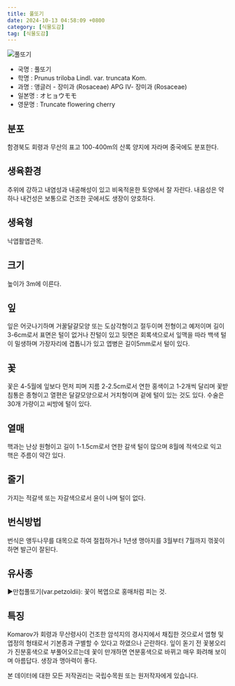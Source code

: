 ```yaml
---
title: 풀또기
date: 2024-10-13 04:58:09 +0800
category: [식물도감]
tag: [식물도감]
---
```




![풀또기](/fileUpload/plants/basic/Rosaceae/Prunus/12929/12929_1_th2.JPG)
- 국명 : 풀또기
- 학명 : Prunus triloba Lindl. var. truncata Kom.
- 과명 : 앵글러 - 장미과 (Rosaceae) APG Ⅳ- 장미과 (Rosaceae)
- 일본명 : オヒョウモモ
- 영문명 : Truncate flowering cherry


## 분포
함경북도 회령과 무산의 표고 100-400m의 산록 양지에 자라며 중국에도 분포한다.
## 생육환경
추위에 강하고 내염성과 내공해성이 있고 비옥적윤한 토양에서 잘 자란다. 내음성은 약하나 내건성은 보통으로 건조한 곳에서도 생장이 양호하다.
## 생육형
낙엽활엽관목.
## 크기
높이가 3m에 이른다.
## 잎
잎은 어긋나기하며 거꿀달걀모양 또는 도삼각형이고 절두이며 전형이고 예저이며 길이 3-6cm로서 표면은 털이 없거나 잔털이 있고 뒷면은 회록색으로서 잎맥을 따라 백색 털이 밀생하며 가장자리에 겹톱니가 있고 엽병은 길이5mm로서 털이 있다.
## 꽃
꽃은 4-5월에 잎보다 먼저 피며 지름 2-2.5cm로서 연한 홍색이고 1-2개씩 달리며 꽃받침통은 종형이고 열편은 달걀모양으로서 거치형이며 겉에 털이 있는 것도 있다. 수술은 30개 가량이고 씨방에 털이 있다.
## 열매
핵과는 난상 원형이고 길이 1-1.5cm로서 연한 갈색 털이 많으며 8월에 적색으로 익고 핵은 주름이 약간 있다.
## 줄기
가지는 적갈색 또는 자갈색으로서 윤이 나며 털이 없다.
## 번식방법
번식은 앵두나무를 대목으로 하여 절접하거나 1년생 맹아지를 3월부터 7월까지 꺾꽂이하면 발근이 잘된다.
## 유사종
▶만첩풀또기(var.petzoldii): 꽃이 복엽으로 홍매처럼 피는 것.
## 특징
Komarov가 회령과 무산령사이 건조한 암석지의 경사지에서 채집한 것으로서 엽형 및 엽정의 형태로서 기본종과 구별할 수 있다고 하였으나 곤란하다. 잎이 돋기 전 꽃봉오리가 진분홍색으로 부풀어오르는데 꽃이 만개하면 연분홍색으로 바뀌고 매우 화려해 보이며 아름답다. 생장과 맹아력이 좋다.






본 데이터에 대한 모든 저작권리는 국립수목원 또는 원저작자에게 있습니다.

